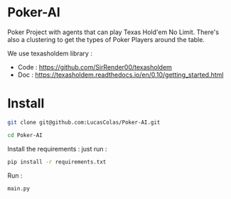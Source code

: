 # Poker-AI

Poker Project with agents that can play Texas Hold'em No Limit.
There's also a clustering to get the types of Poker Players around the table.

We use texasholdem library :
* Code : https://github.com/SirRender00/texasholdem
* Doc : https://texasholdem.readthedocs.io/en/0.10/getting_started.html

# Install


```bash
git clone git@github.com:LucasColas/Poker-AI.git
```

```bash
cd Poker-AI
```

Install the requirements : 
just run : 
```bash
pip install -r requirements.txt
```

Run :
```py
main.py
```


